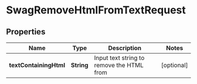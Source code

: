 
# SwagRemoveHtmlFromTextRequest

## Properties
Name | Type | Description | Notes
------------ | ------------- | ------------- | -------------
**textContainingHtml** | **String** | Input text string to remove the HTML from |  [optional]



